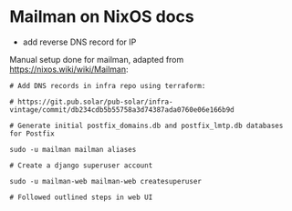 # Mailman on NixOS docs

- add reverse DNS record for IP

Manual setup done for mailman, adapted from https://nixos.wiki/wiki/Mailman:

```
# Add DNS records in infra repo using terraform:

# https://git.pub.solar/pub-solar/infra-vintage/commit/db234cdb5b55758a3d74387ada0760e06e166b9d

# Generate initial postfix_domains.db and postfix_lmtp.db databases for Postfix

sudo -u mailman mailman aliases

# Create a django superuser account

sudo -u mailman-web mailman-web createsuperuser

# Followed outlined steps in web UI
```
